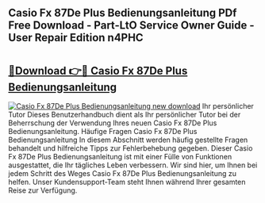 ## Casio Fx 87De Plus Bedienungsanleitung PDf Free Download - Part-LtO Service Owner Guide - User Repair Edition n4PHC

# <h2><a href="http://df1efi.blite.top/?on=Casio+Fx+87De+Plus+Bedienungsanleitung">🔗Download 👉🔴 Casio Fx 87De Plus Bedienungsanleitung</a></h2>

[![Casio Fx 87De Plus Bedienungsanleitung new download](https://i.imgur.com/lujVjoI.png)](http://df1efi.blite.top/?on=Casio+Fx+87De+Plus+Bedienungsanleitung)
Ihr persönlicher Tutor Dieses Benutzerhandbuch dient als Ihr persönlicher Tutor bei der Beherrschung der Verwendung Ihres neuen Casio Fx 87De Plus Bedienungsanleitung. Häufige Fragen Casio Fx 87De Plus Bedienungsanleitung In diesem Abschnitt werden häufig gestellte Fragen behandelt und hilfreiche Tipps zur Fehlerbehebung gegeben. Dieser Casio Fx 87De Plus Bedienungsanleitung ist mit einer Fülle von Funktionen ausgestattet, die Ihr tägliches Leben verbessern. Wir sind hier, um Ihnen bei jedem Schritt des Weges Casio Fx 87De Plus Bedienungsanleitung zu helfen. Unser Kundensupport-Team steht Ihnen während Ihrer gesamten Reise zur Verfügung.
